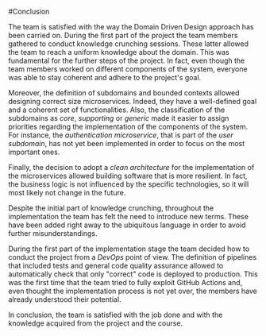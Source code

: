 #Conclusion

The team is satisfied with the way the Domain Driven Design approach has been carried on. 
During the first part of the project the team members gathered to conduct knowledge crunching sessions. 
These latter allowed the team to reach a uniform knowledge about the domain.
This was fundamental for the further steps of the project.
In fact, even though the team members worked on different components of the system, everyone was able to stay coherent and adhere to the project's goal.

Moreover, the definition of subdomains and bounded contexts allowed designing correct size microservices.
Indeed, they have a well-defined goal and a coherent set of functionalities.
Also, the classification of the subdomains as _core_, _supporting_ or _generic_ made it easier to assign priorities regarding the implementation of the components of the system.
For instance, the _authentication microservice_, that is part of the _user subdomain_, has not yet been implemented in order to focus on the most important ones.

Finally, the decision to adopt a _clean architecture_ for the implementation of the microservices allowed building software that is more resilient.
In fact, the business logic is not influenced by the specific technologies, so it will most likely not change in the future.

Despite the initial part of knowledge crunching, throughout the implementation the team has felt the need to introduce new terms.
These have been added right away to the ubiquitous language in order to avoid further misunderstandings.

During the first part of the implementation stage the team decided how to conduct the project from a _DevOps_ point of view.
The definition of pipelines that included tests and general code quality assurance allowed to automatically check that only "correct" code is deployed to production.
This was the first time that the team tried to fully exploit GitHub Actions and, even thought the implementation process is not yet over, the members have already understood their potential.

In conclusion, the team is satisfied with the job done and with the knowledge acquired from the project and the course.
